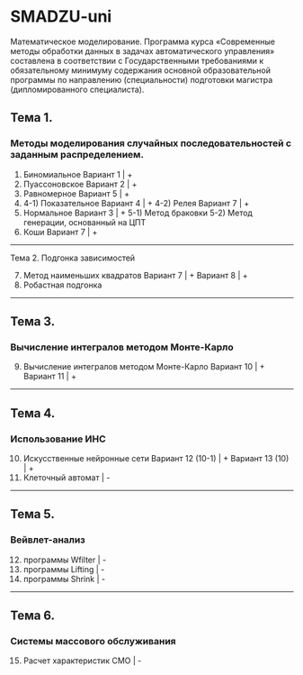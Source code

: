 # SMADZU-uni
Математическое моделирование. Программа курса «Современные методы обработки данных в задачах автоматического управления» составлена в соответствии с Государственными требованиями к обязательному минимуму содержания основной образовательной программы по направлению (специальности) подготовки магистра (дипломированного специалиста).

## Тема 1.
### Методы моделирования случайных последовательностей с заданным распределением.

1) Биномиальное
    Вариант 1                                   |   +
2) Пуассоновское
    Вариант 2                                   |   +
3) Равномерное
    Вариант 5                                   |   +
4)
    4-1) Показательное
        Вариант 4                               |   +
    4-2) Релея
        Вариант 7                               |   +
5) Нормальное
    Вариант 3                                   |   +
    5-1) Метод браковки
    5-2) Метод генерации, основанный на ЦПТ
6) Коши
    Вариант 7                                   |   +

_____________________________________________________
Тема 2.
Подгонка зависимостей

7) Метод наименьших квадратов
    Вариант 7                                   |   +
    Вариант 8                                   |   +
8) Робастная подгонка

_____________________________________________________
## Тема 3.
### Вычисление интегралов методом Монте-Карло

9) Вычисление интегралов методом Монте-Карло
    Вариант 10                                  |   +
    Вариант 11                                  |   +

_____________________________________________________
## Тема 4.
### Использование ИНС

10) Искусственные нейронные сети
    Вариант 12 (10-1)                           |   +
    Вариант 13 (10)                             |   +
11) Клеточный автомат                           |   -

_____________________________________________________
## Тема 5.
### Вейвлет-анализ

12) программы Wfilter                           |   -
13) программы Lifting                           |   -
14) программы Shrink                            |   -

_____________________________________________________
## Тема 6.
### Системы массового обслуживания

15) Расчет характеристик СМО                    |   -

